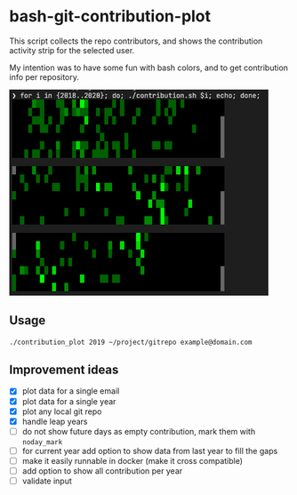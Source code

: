 # bash-git-contribution-plot

This script collects the repo contributors, and shows the contribution activity strip for the selected user.

My intention was to have some fun with bash colors, and to get contribution info per repository.

![How it looks like](./demo.png)

## Usage

```bash
./contribution_plot 2019 ~/project/gitrepo example@domain.com
```

## Improvement ideas

- [x] plot data for a single email
- [x] plot data for a single year
- [x] plot any local git repo
- [x] handle leap years
- [ ] do not show future days as empty contribution, mark them with `noday_mark`
- [ ] for current year add option to show data from last year to fill the gaps
- [ ] make it easily runnable in docker (make it cross compatible)
- [ ] add option to show all contribution per year
- [ ] validate input

